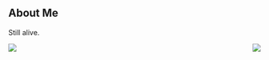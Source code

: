 ## About Me

Still alive.

<div style="display: flex; justify-content: space-between;">
  <a href="https://github.com/anuraghazra/github-readme-stats">
    <img align="center" src="https://readme-stats-ochre.vercel.app/api/top-langs/?username=Zekamashii&layout=donut" />
  </a>
  <a href="https://github.com/anuraghazra/github-readme-stats">
    <img align="center" src="https://readme-stats-ochre.vercel.app/api?username=Zekamashii&show_icons=true&theme=tokyonight" />
  </a>
</div>

